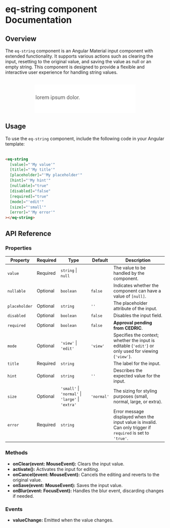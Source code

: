 # eq-string component Documentation

## Overview

The `eq-string` component is an Angular Material input component with extended functionality. It supports various actions such as clearing the input, resetting to the original value, and saving the value as null or an empty string. This component is designed to provide a flexible and interactive user experience for handling string values.
<br><br>
<p align="center" width="100%">
<img align="center" src="./doc/eq-string.gif" alt="eq-string preview">
</p>

## Usage

To use the `eq-string` component, include the following code in your Angular template:

```html

<eq-string
  [value]="'My value'"
  [title]="'My title'"
  [placeholder]="'My placeholder'"
  [hint]="'My hint'"
  [nullable]="true"
  [disabled]="false"
  [required]="true"
  [mode]="'edit'"
  [size]="'small'"
  [error]="'My error'"
></eq-string>
```

## API Reference

### Properties

| Property      | Required | Type                                              | Default    | Description                                                                                                 |
|---------------|----------|---------------------------------------------------|------------|-------------------------------------------------------------------------------------------------------------|
| `value`       | Required | `string` \| `null`                                |            | The value to be handled by the component.                                                                   |
| `nullable`    | Optional | `boolean`                                         | `false`    | Indicates whether the component can have a value of `[null]`.                                               |
| `placeholder` | Optional | `string`                                          | `''`       | The placeholder attribute of the input.                                                                     |
| `disabled`    | Optional | `boolean`                                         | `false`    | Disables the input field.                                                                                   |
| `required`    | Optional | `boolean`                                         | `false`    | **Approval pending from CEDRIC**.                                                                           |
| `mode`        | Optional | `'view'` \| `'edit'`                              | `'view'`   | Specifies the context; whether the input is editable (`'edit'`) or only used for viewing (`'view'`).        |
| `title`       | Required | `string`                                          |            | The label for the input.                                                                                    |
| `hint`        | Optional | `string`                                          | `''`       | Describes the expected value for the input.                                                                 |
| `size`        | Optional | `'small'` \| `'normal'` \| `'large'` \| `'extra'` | `'normal'` | The sizing for styling purposes (small, normal, large, or extra).                                           |
| `error`       | Required | `string`                                          |            | Error message displayed when the input value is invalid. Can only trigger if `required` is set to `'true'`. |

### Methods

- **onClear(event: MouseEvent):** Clears the input value.
- **activate():** Activates the input for editing.
- **onCancel(event: MouseEvent):** Cancels the editing and reverts to the original value.
- **onSave(event: MouseEvent):** Saves the input value.
- **onBlur(event: FocusEvent):** Handles the blur event, discarding changes if needed.

### Events

- **valueChange:** Emitted when the value changes.
